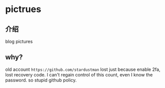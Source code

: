 # pictrues

## 介绍
blog pictures

## why?
old account `https://github.com/stardustman` lost just because enable 2fa, lost recovery code. I can't regain control of this count, even I know the password. so stupid github policy.

